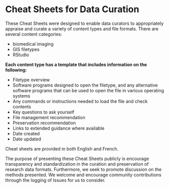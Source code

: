 # Cheat Sheets for Data Curation

These Cheat Sheets were designed to enable data curators to appropriately appraise and curate a variety of content types and file formats. There are several content categories:
<ul><li>biomedical imaging</li><li>GIS filetypes</li><li>RStudio</li></ul>


**Each content type has a template that includes information on the following:**
<ul><li>Filetype overview</li><li>Software programs designed to open the filetype, and any alternative software programs that can be used to open the file in various operating systems</li><li>Any commands or instructions needed to load the file and check contents</li><li>Key questions to ask yourself</li><li>File management recommendation</li><li>Preservation recommendation</li><li>Links to extended guidance where available</li><li>Date created</li><li>Date updated</li></ul>



Cheat sheets are provided in both English and French.

The purpose of presenting these Cheat Sheets publicly is encourage transparency and standardization in the curation and preservation of research data formats. Furthermore, we seek to promote discussion on the methods presented. We welcome and encourage community contributions through the logging of Issues for us to consider.

